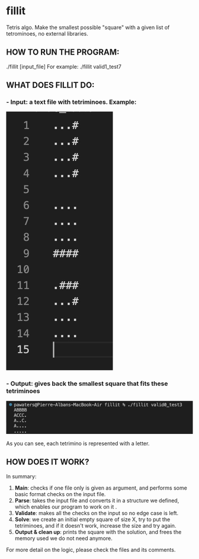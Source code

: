 # fillit
Tetris algo. Make the smallest possible "square" with a given list of tetrominoes, no external libraries.

## HOW TO RUN THE PROGRAM:
./fillit [input_file]
For example: ./fillit valid1_test7

## WHAT DOES FILLIT DO:
### - Input: a text file with tetriminoes. Example:

![Example img of input](https://github.com/pawaters/fillit/blob/master/Example%20img%20of%20input.jpg)

### - Output: gives back the smallest square that fits these tetriminoes

![Example img of output](https://github.com/pawaters/fillit/blob/master/Example_img_output.jpg)

As you can see, each tetrimino is represented with a letter.

## HOW DOES IT WORK?

In summary:
1) **Main**: checks if one file only is given as argument, and performs some basic format checks on the input file.
2) **Parse**: takes the input file and converts it in a structure we defined, which enables our program to work on it .
3) **Validate**: makes all the checks on the input so no edge case is left.
4) **Solve**: we create an initial empty square of size X, try to put the tetriminoes, and if it doesn't work, increase the size and try again.
5) **Output & clean up**: prints the square with the solution, and frees the memory used we do not need anymore. 

For more detail on the logic, please check the files and its comments.

